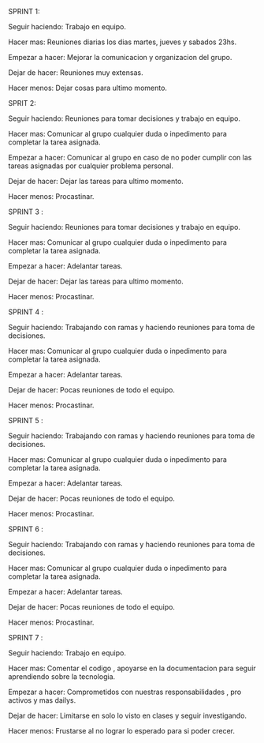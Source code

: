 SPRINT 1:

Seguir haciendo:  Trabajo en equipo.

Hacer mas: Reuniones diarias los dias martes, jueves y sabados 23hs.

Empezar a hacer: Mejorar la comunicacion y organizacion del grupo.

Dejar de hacer: Reuniones muy extensas.

Hacer menos: Dejar cosas para ultimo momento.

SPRIT 2:

Seguir haciendo:  Reuniones para tomar decisiones y trabajo en equipo.

Hacer mas: Comunicar al grupo cualquier duda o inpedimento para completar la tarea asignada.

Empezar a hacer: Comunicar al grupo en caso de no poder cumplir con las tareas asignadas por cualquier problema personal.

Dejar de hacer: Dejar las tareas para ultimo momento.

Hacer menos: Procastinar.

SPRINT 3 : 

Seguir haciendo: Reuniones para tomar decisiones y trabajo en equipo.

Hacer mas:  Comunicar al grupo cualquier duda o inpedimento para completar la tarea asignada.

Empezar a hacer: Adelantar tareas. 

Dejar de hacer: Dejar las tareas para ultimo momento.

Hacer menos: Procastinar.

SPRINT 4 : 

Seguir haciendo: Trabajando con ramas y haciendo reuniones para toma de decisiones.

Hacer mas:  Comunicar al grupo cualquier duda o inpedimento para completar la tarea asignada.

Empezar a hacer: Adelantar tareas. 

Dejar de hacer: Pocas reuniones de todo el equipo.

Hacer menos: Procastinar.

SPRINT 5 : 

Seguir haciendo: Trabajando con ramas y haciendo reuniones para toma de decisiones.

Hacer mas:  Comunicar al grupo cualquier duda o inpedimento para completar la tarea asignada.

Empezar a hacer: Adelantar tareas. 

Dejar de hacer: Pocas reuniones de todo el equipo.

Hacer menos: Procastinar.

SPRINT 6 : 

Seguir haciendo: Trabajando con ramas y haciendo reuniones para toma de decisiones.

Hacer mas:  Comunicar al grupo cualquier duda o inpedimento para completar la tarea asignada.

Empezar a hacer: Adelantar tareas. 

Dejar de hacer: Pocas reuniones de todo el equipo.

Hacer menos: Procastinar.

SPRINT 7 : 

Seguir haciendo: Trabajo en equipo.

Hacer mas: Comentar el codigo , apoyarse en la documentacion para seguir aprendiendo sobre la tecnologia.

Empezar a hacer: Comprometidos con nuestras responsabilidades , pro activos y mas dailys.

Dejar de hacer: Limitarse en solo lo visto en clases y seguir investigando.

Hacer menos: Frustarse al no lograr lo esperado para si poder crecer.